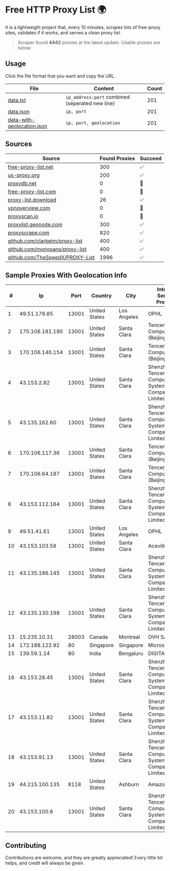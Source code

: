
# Free HTTP Proxy List 🌍

It is a lightweight project that, every 10 minutes, scrapes lots of free-proxy sites, validates if it works, and serves a clean proxy list.


> Scraper found **4442** proxies at the latest update. Usable proxies are below.

## Usage

Click the file format that you want and copy the URL.


|File|Content|Count|
|----|-------|-----|
|[data.txt](https://raw.githubusercontent.com/themiralay/Proxy-List-World/master/data.txt)|`ip_address:port` combined (seperated new line)|201|
|[data.json](https://raw.githubusercontent.com/themiralay/Proxy-List-World/master/data.json)|`ip, port`|201|
|[data-with-geolocation.json](https://raw.githubusercontent.com/themiralay/Proxy-List-World/master/data-with-geolocation.json)|`ip, port, geolocation`|201|

## Sources

|Source|Found Proxies|Succeed|
|------|-------------|-------|
|[free-proxy-list.net](https://free-proxy-list.net)|300|✅|
|[us-proxy.org](https://www.us-proxy.org)|200|✅|
|[proxydb.net](http://proxydb.net)|0|🚫|
|[free-proxy-list.com](https://free-proxy-list.com/?page=&port=&type%5B%5D=http&type%5B%5D=https&up_time=0&search=Search)|0|🚫|
|[proxy-list.download](https://www.proxy-list.download/HTTP)|26|✅|
|[vpnoverview.com](https://vpnoverview.com/privacy/anonymous-browsing/free-proxy-servers)|0|🚫|
|[proxyscan.io](https://www.proxyscan.io)|0|🚫|
|[proxylist.geonode.com](https://proxylist.geonode.com/api/proxy-list?limit=300&page=1&sort_by=lastChecked&sort_type=desc&protocols=http,https)|300|✅|
|[proxyscrape.com](https://api.proxyscrape.com/v2/?request=displayproxies&protocol=http&timeout=10000&country=all&ssl=all&anonymity=all)|820|✅|
|[github.com/clarketm/proxy-list](https://raw.githubusercontent.com/clarketm/proxy-list/master/proxy-list-raw.txt)|400|✅|
|[github.com/monosans/proxy-list](https://raw.githubusercontent.com/monosans/proxy-list/main/proxies/http.txt)|400|✅|
|[github.com/TheSpeedX/PROXY-List](https://raw.githubusercontent.com/TheSpeedX/PROXY-List/master/http.txt)|1996|✅|


## Sample Proxies With Geolocation Info

|#|Ip|Port|Country|City|Internet Service Provider|
|-|--|----|-------|----|-------------------------|
|1|49.51.179.85|13001|United States|Los Angeles|OPHL|
|2|170.106.181.190|13001|United States|Santa Clara|Tencent Cloud Computing (Beijing) Co|
|3|170.106.140.154|13001|United States|Santa Clara|Tencent Cloud Computing (Beijing) Co|
|4|43.153.2.82|13001|United States|Santa Clara|Shenzhen Tencent Computer Systems Company Limited|
|5|43.135.162.60|13001|United States|Santa Clara|Shenzhen Tencent Computer Systems Company Limited|
|6|170.106.117.36|13001|United States|Santa Clara|Tencent Cloud Computing (Beijing) Co|
|7|170.106.64.187|13001|United States|Santa Clara|Tencent Cloud Computing (Beijing) Co|
|8|43.153.112.164|13001|United States|Santa Clara|Shenzhen Tencent Computer Systems Company Limited|
|9|49.51.41.61|13001|United States|Los Angeles|OPHL|
|10|43.153.103.58|13001|United States|Santa Clara|Aceville Pte.ltd|
|11|43.135.186.145|13001|United States|Santa Clara|Shenzhen Tencent Computer Systems Company Limited|
|12|43.135.130.198|13001|United States|Santa Clara|Shenzhen Tencent Computer Systems Company Limited|
|13|15.235.10.31|28003|Canada|Montreal|OVH SAS|
|14|172.188.122.92|80|Singapore|Singapore|Microsoft|
|15|139.59.1.14|80|India|Bengaluru|DIGITALOCEAN|
|16|43.153.28.45|13001|United States|Santa Clara|Shenzhen Tencent Computer Systems Company Limited|
|17|43.153.11.82|13001|United States|Santa Clara|Shenzhen Tencent Computer Systems Company Limited|
|18|43.153.91.13|13001|United States|Santa Clara|Shenzhen Tencent Computer Systems Company Limited|
|19|44.215.100.135|8118|United States|Ashburn|Amazon.com|
|20|43.153.100.6|13001|United States|Santa Clara|Shenzhen Tencent Computer Systems Company Limited|



## Contributing

Contributions are welcome, and they are greatly appreciated! Every
little bit helps, and credit will always be given.

